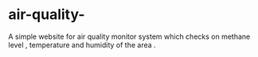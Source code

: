 # air-quality-
A simple website for air quality monitor system which checks on methane level , temperature and humidity  of the area .
